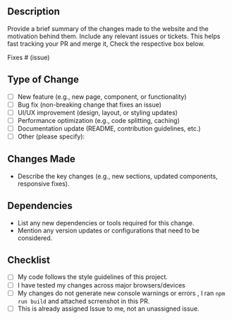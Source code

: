 ## Description

Provide a brief summary of the changes made to the website and the motivation behind them. Include
any relevant issues or tickets. This helps fast tracking your PR and merge it, Check the respective
box below.

Fixes # (issue)

## Type of Change

- [ ] New feature (e.g., new page, component, or functionality)
- [ ] Bug fix (non-breaking change that fixes an issue)
- [ ] UI/UX improvement (design, layout, or styling updates)
- [ ] Performance optimization (e.g., code splitting, caching)
- [ ] Documentation update (README, contribution guidelines, etc.)
- [ ] Other (please specify):

## Changes Made

- Describe the key changes (e.g., new sections, updated components, responsive fixes).

## Dependencies

- List any new dependencies or tools required for this change.
- Mention any version updates or configurations that need to be considered.

## Checklist

- [ ] My code follows the style guidelines of this project.
- [ ] I have tested my changes across major browsers/devices
- [ ] My changes do not generate new console warnings or errors , I ran `npm run build` and attached
      scrrenshot in this PR.
- [ ] This is already assigned Issue to me, not an unassigned issue.
